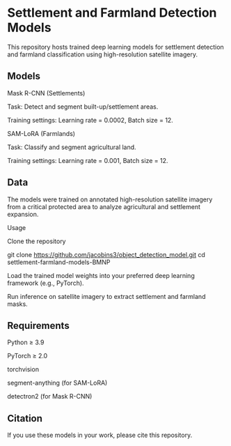 # Settlement and Farmland Detection Models

This repository hosts trained deep learning models for settlement detection and farmland classification using high-resolution satellite imagery.

## Models

Mask R-CNN (Settlements)

Task: Detect and segment built-up/settlement areas.

Training settings: Learning rate = 0.0002, Batch size = 12.

SAM-LoRA (Farmlands)

Task: Classify and segment agricultural land.

Training settings: Learning rate = 0.001, Batch size = 12.

## Data

The models were trained on annotated high-resolution satellite imagery from a critical protected area to analyze agricultural and settlement expansion.

Usage

Clone the repository

git clone https://github.com/jacobins3/object_detection_model.git
cd settlement-farmland-models-BMNP


Load the trained model weights into your preferred deep learning framework (e.g., PyTorch).

Run inference on satellite imagery to extract settlement and farmland masks.

## Requirements

Python ≥ 3.9

PyTorch ≥ 2.0

torchvision

segment-anything (for SAM-LoRA)

detectron2 (for Mask R-CNN)

## Citation

If you use these models in your work, please cite this repository.
